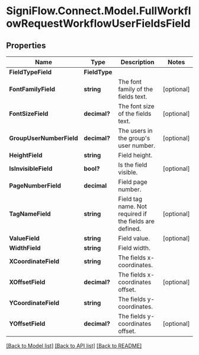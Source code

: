 # SigniFlow.Connect.Model.FullWorkflowRequestWorkflowUserFieldsField

## Properties

Name | Type | Description | Notes
------------ | ------------- | ------------- | -------------
**FieldTypeField** | **FieldType** |  | 
**FontFamilyField** | **string** | The font family of the fields text. | [optional] 
**FontSizeField** | **decimal?** | The font size of the fields text. | [optional] 
**GroupUserNumberField** | **decimal?** | The users in the group&#39;s user number. | [optional] 
**HeightField** | **string** | Field height. | 
**IsInvisibleField** | **bool?** | Is the field visible. | [optional] 
**PageNumberField** | **decimal** | Field page number. | 
**TagNameField** | **string** | Field tag name. Not required if the fields are defined. | [optional] 
**ValueField** | **string** | Field value. | [optional] 
**WidthField** | **string** | Field width. | 
**XCoordinateField** | **string** | The fields x-coordinates. | 
**XOffsetField** | **decimal?** | The fields x-coordinates offset. | [optional] 
**YCoordinateField** | **string** | The fields y-coordinates. | 
**YOffsetField** | **decimal?** | The fields y-coordinates offset. | [optional] 

[[Back to Model list]](../README.md#documentation-for-models) [[Back to API list]](../README.md#documentation-for-api-endpoints) [[Back to README]](../README.md)

